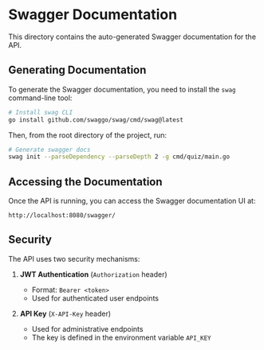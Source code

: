 # Swagger Documentation

This directory contains the auto-generated Swagger documentation for the API.

## Generating Documentation

To generate the Swagger documentation, you need to install the `swag` command-line tool:

```bash
# Install swag CLI
go install github.com/swaggo/swag/cmd/swag@latest
```

Then, from the root directory of the project, run:

```bash
# Generate swagger docs
swag init --parseDependency --parseDepth 2 -g cmd/quiz/main.go
```

## Accessing the Documentation

Once the API is running, you can access the Swagger documentation UI at:

```
http://localhost:8080/swagger/
```

## Security

The API uses two security mechanisms:

1. **JWT Authentication** (`Authorization` header)
   - Format: `Bearer <token>`
   - Used for authenticated user endpoints

2. **API Key** (`X-API-Key` header)
   - Used for administrative endpoints
   - The key is defined in the environment variable `API_KEY` 